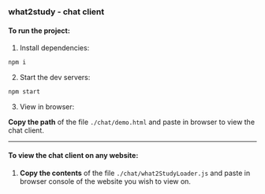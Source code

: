 ### what2study - chat client

#### To run the project:

1. Install dependencies:

```bash
npm i
```

2. Start the dev servers:

```bash
npm start
```

3. View in browser:

**Copy the path** of the file `./chat/demo.html` and paste in browser to view the chat client.

---

#### To view the chat client on any website:

1. **Copy the contents** of the file `./chat/what2StudyLoader.js` and paste in browser console of the website you wish to view on.
